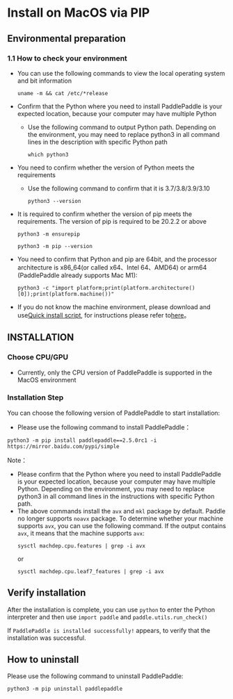 # Install on MacOS via PIP

## Environmental preparation

### 1.1 How to check your environment

* You can use the following commands to view the local operating system and bit information

  ```
  uname -m && cat /etc/*release
  ```



* Confirm that the Python where you need to install PaddlePaddle is your expected location, because your computer may have multiple Python

  * Use the following command to output Python path. Depending on the environment, you may need to replace python3 in all command lines in the description with specific Python path

    ```
    which python3
    ```



* You need to confirm whether the version of Python meets the requirements

  * Use the following command to confirm that it is 3.7/3.8/3.9/3.10

        python3 --version

* It is required to confirm whether the version of pip meets the requirements. The version of pip is required to be 20.2.2 or above

    ```
    python3 -m ensurepip
    ```

    ```
    python3 -m pip --version
    ```


* You need to confirm that Python and pip are 64bit, and the processor architecture is x86_64(or called x64、Intel 64、AMD64) or arm64 (PaddlePaddle already supports Mac M1):


    ```
    python3 -c "import platform;print(platform.architecture()[0]);print(platform.machine())"
    ```


* If you do not know the machine environment, please download and use[Quick install script](https://fast-install.bj.bcebos.com/fast_install.sh), for instructions please refer to[here](https://github.com/PaddlePaddle/FluidDoc/tree/develop/doc/fluid/install/install_script.md)。



## INSTALLATION

### Choose CPU/GPU

* Currently, only the CPU version of PaddlePaddle is supported in the MacOS environment


### Installation Step

You can choose the following version of PaddlePaddle to start installation:

* Please use the following command to install PaddlePaddle：


```
python3 -m pip install paddlepaddle==2.5.0rc1 -i https://mirror.baidu.com/pypi/simple
```

Note：


* Please confirm that the Python where you need to install PaddlePaddle is your expected location, because your computer may have multiple Python. Depending on the environment, you may need to replace python3 in all command lines in the instructions with specific Python path.
* The above commands install the `avx` and `mkl` package by default. Paddle no longer supports `noavx` package. To determine whether your machine supports `avx`, you can use the following command. If the output contains `avx`, it means that the machine supports `avx`:
   ```
   sysctl machdep.cpu.features | grep -i avx
   ```
   or
   ```
   sysctl machdep.cpu.leaf7_features | grep -i avx
   ```



## Verify installation

After the installation is complete, you can use `python` to enter the Python interpreter and then use `import paddle` and `paddle.utils.run_check()`

If `PaddlePaddle is installed successfully!` appears, to verify that the installation was successful.

## How to uninstall

Please use the following command to uninstall PaddlePaddle:

```
python3 -m pip uninstall paddlepaddle
```
